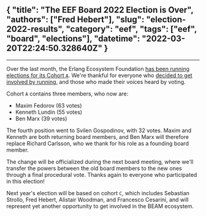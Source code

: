 {
  "title": "The EEF Board 2022 Election is Over",
  "authors": ["Fred Hebert"],
  "slug": "election-2022-results",
  "category": "eef",
  "tags": ["eef", "board", "elections"],
  "datetime": "2022-03-20T22:24:50.328640Z"
}
---
---

Over the last month, the Erlang Ecosystem Foundation [has been running elections for its Cohort `A`](https://erlef.org/blog/eef/election-2022). We're thankful for everyone who [decided to get involved by running](https://erlef.org/blog/eef/election-2022#who-are-the-current-candidates), and those who made their voices heard by voting.

Cohort `A` contains three members, who now are:

- Maxim Fedorov (63 votes)
- Kenneth Lundin (55 votes)
- Ben Marx (39 votes)

The fourth position went to Svilen Gospodinov, with 32 votes. Maxim and Kenneth are both returning board members, and Ben Marx will therefore replace Richard Carlsson, who we thank for his role as a founding board member.

The change will be officialized during the next board meeting, where we'll transfer the powers between the old board members to the new ones through a final procedural vote. Thanks again to everyone who participated in this election!

Next year's election will be based on cohort `C`, which includes Sebastian Strollo, Fred Hebert, Alistair Woodman, and Francesco Cesarini, and will represent yet another opportunity to get involved in the BEAM ecosystem.
